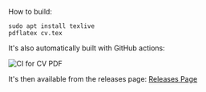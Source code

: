How to build:

    sudo apt install texlive
    pdflatex cv.tex

It's also automatically built with GitHub actions:

![CI for CV PDF](https://github.com/evolvedlight/curriculum-vitae/workflows/CI%20for%20CV%20PDF/badge.svg)

It's then available from the releases page:
[Releases Page](https://github.com/evolvedlight/curriculum-vitae/releases)